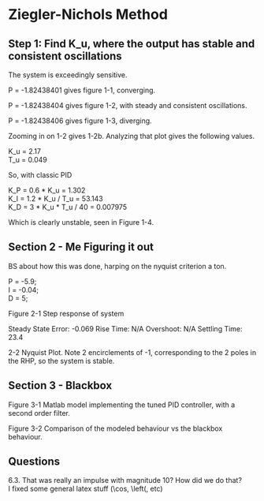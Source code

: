# Ziegler-Nichols Method

## Step 1: Find K_u, where the output has stable and consistent oscillations

The system is exceedingly sensitive.

P = -1.82438401 gives figure 1-1, converging.

P = -1.82438404 gives figure 1-2, with steady and consistent oscillations.

P = -1.82438406 gives figure 1-3, diverging.

Zooming in on 1-2 gives 1-2b.  Analyzing that plot gives the following values.

K_u = 2.17  
T_u = 0.049

So, with classic PID

K_P = 0.6 * K_u = 1.302  
K_I = 1.2 * K_u / T_u = 53.143  
K_D = 3 * K_u * T_u / 40 = 0.007975



Which is clearly unstable, seen in Figure 1-4.

## Section 2 - Me Figuring it out

BS about how this was done, harping on the nyquist criterion a ton.

P = -5.9;  
I = -0.04;  
D = 5;

Figure 2-1 Step response of system

Steady State Error: -0.069
Rise Time: N/A
Overshoot: N/A
Settling Time: 23.4

2-2 Nyquist Plot.  Note 2 encirclements of -1, corresponding to the 2 poles in the RHP, so the system is stable.

## Section 3 - Blackbox

Figure 3-1 Matlab model implementing the tuned PID controller, with a second order filter.

Figure 3-2 Comparison of the modeled behaviour vs the blackbox behaviour.





## Questions

6.3.  That was really an impulse with magnitude 10?  How did we do that?  
I fixed some general latex stuff (\cos, \left(, etc)

